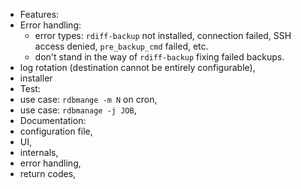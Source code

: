 * Features:
 * Error handling:
    * error types: `rdiff-backup` not installed, connection failed, SSH access denied, `pre_backup_cmd` failed, etc.
    * don't stand in the way of `rdiff-backup` fixing failed backups.
 * log rotation (destination cannot be entirely configurable),
 * installer
* Test:
 * use case: `rdbmange -m N` on cron,
 * use case: `rdbmanage -j JOB`,
* Documentation:
 * configuration file,
 * UI,
 * internals,
 * error handling,
 * return codes,
